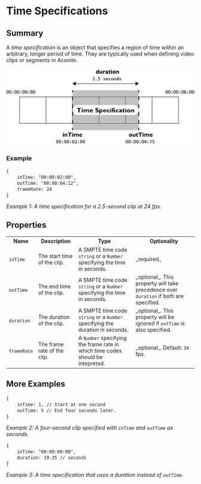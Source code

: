 Time Specifications
===================

Summary
-------

A _time specification_ is an object that specifies a region of time within an arbitrary, longer period of time. They are typically used when defining video clips or segments in Aconite.

![Schematic illustrating the in, out, and duration properties of a time specification.](images/time-specification.png)

### Example

    {
        inTime: "00:00:02:00",
        outTime: "00:00:04:12",
        frameRate: 24
    }
_*Example 1*: A time specification for a 2.5-second clip at 24 fps._


Properties
----------

<table>
    <tr>
        <th>Name</th>
        <th>Description</th>
        <th>Type</th>
        <th>Optionality</th>
    </tr>
    <tr>
        <td><code>inTime</code></td>
        <td>The start time of the clip.</td>
        <td>A SMPTE time code <code>string</code> or a <code>Number</code> specifying the time in seconds.</td>
        <td>_required_</td>
    </tr>
    <tr>
        <td><code>outTime</code></td>
        <td>The end time of the clip.</td>
        <td>A SMPTE time code <code>string</code> or a <code>Number</code> specifying the time in seconds.</td>
        <td>_optional_. This property will take precedence over <code>duration</code> if both are specified.</td>
    </tr>
    <tr>
        <td><code>duration</code></td>
        <td>The duration of the clip.</td>
        <td>A SMPTE time code <code>string</code> or a <code>Number</code> specifying the duration in seconds.</td>
        <td>_optional_. This property will be ignored if <code>outTime</code> is also specified.</td>
    </tr>
    <tr>
        <td><code>frameRate</code></td>
        <td>The frame rate of the clip.</td>
        <td>A <code>Number</code> specifying the frame rate in which time codes should be intepreted.</td>
        <td>_optional_. Default: <code>30</code> fps.</td>
    </tr>
</table>

More Examples
-------------

    {
        inTime: 1, // Start at one second
        outTime: 5 // End four seconds later.
    }
_*Example 2*: A four-second clip specified with <code>inTime</code> and <code>outTime</code> as seconds._

    {
        inTime: "00:00:00:00",
        duration: 10.25 // seconds
    }
_*Example 3*: A time specification that uses a duration instead of <code>outTime</code>._
